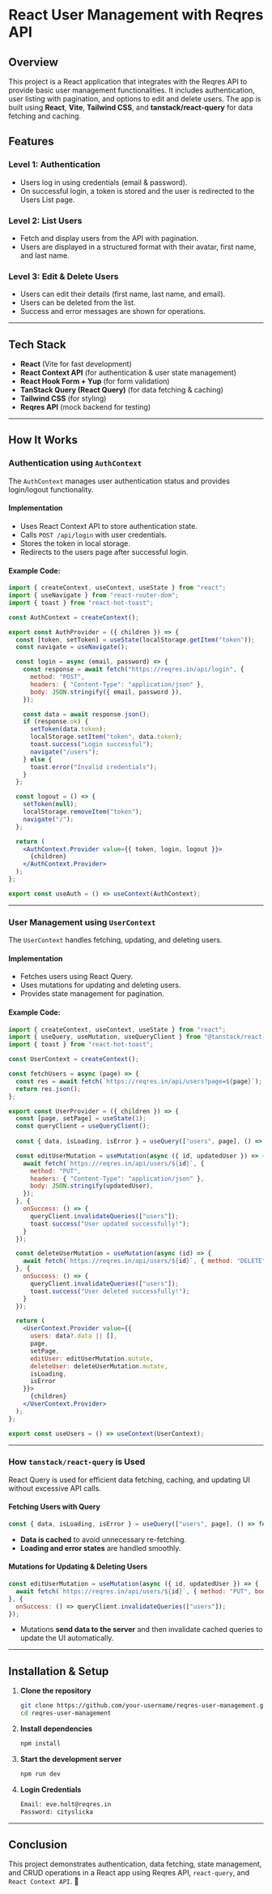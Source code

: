# React User Management with Reqres API

## Overview
This project is a React application that integrates with the Reqres API to provide basic user management functionalities. It includes authentication, user listing with pagination, and options to edit and delete users. The app is built using **React**, **Vite**, **Tailwind CSS**, and **tanstack/react-query** for data fetching and caching.

## Features
### Level 1: Authentication
- Users log in using credentials (email & password).
- On successful login, a token is stored and the user is redirected to the Users List page.

### Level 2: List Users
- Fetch and display users from the API with pagination.
- Users are displayed in a structured format with their avatar, first name, and last name.

### Level 3: Edit & Delete Users
- Users can edit their details (first name, last name, and email).
- Users can be deleted from the list.
- Success and error messages are shown for operations.

---

## Tech Stack
- **React** (Vite for fast development)
- **React Context API** (for authentication & user state management)
- **React Hook Form + Yup** (for form validation)
- **TanStack Query (React Query)** (for data fetching & caching)
- **Tailwind CSS** (for styling)
- **Reqres API** (mock backend for testing)

---

## How It Works

### **Authentication using `AuthContext`**
The `AuthContext` manages user authentication status and provides login/logout functionality.

#### **Implementation**
- Uses React Context API to store authentication state.
- Calls `POST /api/login` with user credentials.
- Stores the token in local storage.
- Redirects to the users page after successful login.

#### **Example Code:**
```jsx
import { createContext, useContext, useState } from "react";
import { useNavigate } from "react-router-dom";
import { toast } from "react-hot-toast";

const AuthContext = createContext();

export const AuthProvider = ({ children }) => {
  const [token, setToken] = useState(localStorage.getItem("token"));
  const navigate = useNavigate();

  const login = async (email, password) => {
    const response = await fetch("https://reqres.in/api/login", {
      method: "POST",
      headers: { "Content-Type": "application/json" },
      body: JSON.stringify({ email, password }),
    });

    const data = await response.json();
    if (response.ok) {
      setToken(data.token);
      localStorage.setItem("token", data.token);
      toast.success("Login successful");
      navigate("/users");
    } else {
      toast.error("Invalid credentials");
    }
  };

  const logout = () => {
    setToken(null);
    localStorage.removeItem("token");
    navigate("/");
  };

  return (
    <AuthContext.Provider value={{ token, login, logout }}>
      {children}
    </AuthContext.Provider>
  );
};

export const useAuth = () => useContext(AuthContext);
```

---

### **User Management using `UserContext`**
The `UserContext` handles fetching, updating, and deleting users.

#### **Implementation**
- Fetches users using React Query.
- Uses mutations for updating and deleting users.
- Provides state management for pagination.

#### **Example Code:**
```jsx
import { createContext, useContext, useState } from "react";
import { useQuery, useMutation, useQueryClient } from "@tanstack/react-query";
import { toast } from "react-hot-toast";

const UserContext = createContext();

const fetchUsers = async (page) => {
  const res = await fetch(`https://reqres.in/api/users?page=${page}`);
  return res.json();
};

export const UserProvider = ({ children }) => {
  const [page, setPage] = useState(1);
  const queryClient = useQueryClient();
  
  const { data, isLoading, isError } = useQuery(["users", page], () => fetchUsers(page));

  const editUserMutation = useMutation(async ({ id, updatedUser }) => {
    await fetch(`https://reqres.in/api/users/${id}`, {
      method: "PUT",
      headers: { "Content-Type": "application/json" },
      body: JSON.stringify(updatedUser),
    });
  }, {
    onSuccess: () => {
      queryClient.invalidateQueries(["users"]);
      toast.success("User updated successfully!");
    }
  });

  const deleteUserMutation = useMutation(async (id) => {
    await fetch(`https://reqres.in/api/users/${id}`, { method: "DELETE" });
  }, {
    onSuccess: () => {
      queryClient.invalidateQueries(["users"]);
      toast.success("User deleted successfully!");
    }
  });

  return (
    <UserContext.Provider value={{
      users: data?.data || [],
      page,
      setPage,
      editUser: editUserMutation.mutate,
      deleteUser: deleteUserMutation.mutate,
      isLoading,
      isError
    }}>
      {children}
    </UserContext.Provider>
  );
};

export const useUsers = () => useContext(UserContext);
```

---

### **How `tanstack/react-query` is Used**
React Query is used for efficient data fetching, caching, and updating UI without excessive API calls.

#### **Fetching Users with Query**
```jsx
const { data, isLoading, isError } = useQuery(["users", page], () => fetchUsers(page));
```
- **Data is cached** to avoid unnecessary re-fetching.
- **Loading and error states** are handled smoothly.

#### **Mutations for Updating & Deleting Users**
```jsx
const editUserMutation = useMutation(async ({ id, updatedUser }) => {
  await fetch(`https://reqres.in/api/users/${id}`, { method: "PUT", body: JSON.stringify(updatedUser) });
}, {
  onSuccess: () => queryClient.invalidateQueries(["users"]);
});
```
- Mutations **send data to the server** and then invalidate cached queries to update the UI automatically.

---

## Installation & Setup
1. **Clone the repository**
   ```sh
   git clone https://github.com/your-username/reqres-user-management.git
   cd reqres-user-management
   ```

2. **Install dependencies**
   ```sh
   npm install
   ```

3. **Start the development server**
   ```sh
   npm run dev
   ```

4. **Login Credentials**
   ```sh
   Email: eve.holt@reqres.in
   Password: cityslicka
   ```

---

## Conclusion
This project demonstrates authentication, data fetching, state management, and CRUD operations in a React app using Reqres API, `react-query`, and `React Context API`. 🚀
